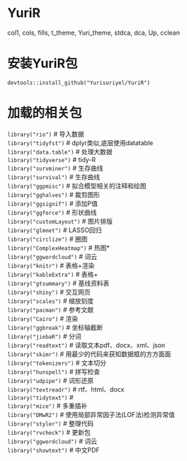 # YuriR
col1, cols, fills, t_theme, Yuri_theme, stdca, dca, Up, cclean
# 安装YuriR包
`devtools::install_github("Yurisuriyel/YuriR")  `
# 加载的相关包
`library("rio")` # 导入数据  
`library("tidyfst")` # dplyr类似,底层使用datatable  
`library("data.table")` # 处理大数据  
`library("tidyverse")` # tidy-R  
`library("survminer")` # 生存曲线  
`library("survival")` # 生存曲线  
`library("ggpmisc")` # 拟合模型相关的注释和绘图  
`library("gghalves")` # 裁剪图形  
`library("ggsignif")` # 添加P值  
`library("ggforce")` # 形状曲线  
`library("customLayout")` # 图片排版  
`library("glmnet")` # LASSO回归  
`library("circlize")` # 圈图  
`library("ComplexHeatmap")` # 热图*  
`library("ggwordcloud")` # 词云  
`library("knitr")` # 表格+渲染  
`library("kableExtra")` # 表格+  
`library("gtsummary")` # 基线资料表  
`library("shiny")` # 交互网页  
`library("scales")` # 缩放刻度  
`library("pacman")` # 参考文献  
`library("Cairo")` # 渲染  
`library("ggbreak")` # 坐标轴截断  
`library("jiebaR")` # 分词  
`library("readtext")` # 读取文本pdf、docx、xml、json  
`library("skimr")` # 用最少的代码来获知数据框的方方面面  
`library("tokenizers")` # 文本切分  
`library("hunspell")` # 拼写检查  
`library("udpipe")` # 词形还原  
`library("textreadr")` # rtf、html、docx  
`library("tidytext")` #  
`library("mice")` # 多重插补  
`library("DMwR2")` # 使用局部异常因子法(LOF法)检测异常值  
`library("styler")` # 整理代码  
`library("rvcheck")` # 更新包  
`library("ggwordcloud")` # 词云  
`library("showtext")` # 中文PDF  


































































